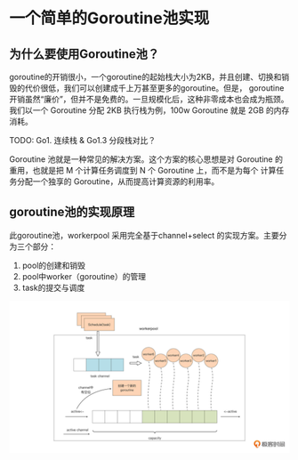 # 一个简单的Goroutine池实现

## 为什么要使用Goroutine池？
goroutine的开销很小，一个goroutine的起始栈大小为2KB，并且创建、切换和销毁的代价很低，我们可以创建成千上万甚至更多的goroutine。但是，
goroutine开销虽然“廉价”，但并不是免费的。一旦规模化后，这种非零成本也会成为瓶颈。我们以一个 Goroutine 分配 2KB 执行栈为例，100w Goroutine 就是 2GB 的内存消耗。

TODO: Go1. 连续栈 & Go1.3 分段栈对比？ 

Goroutine 池就是一种常见的解决方案。这个方案的核心思想是对 Goroutine 的重用，也就是把 M 个计算任务调度到 N 个 Goroutine 上，而不是为每个
计算任务分配一个独享的 Goroutine，从而提高计算资源的利用率。

## goroutine池的实现原理
此goroutine池，workerpool 采用完全基于channel+select 的实现方案。主要分为三个部分：
1. pool的创建和销毁
2. pool中worker（goroutine）的管理
3. task的提交与调度

![1](https://github.com/coder-yuxing/Case4Go/blob/main/projects/workerpool/docs/img/1.jpg)
